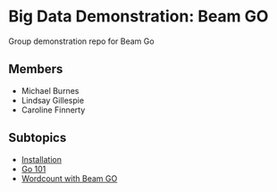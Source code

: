 # Big Data Demonstration: Beam GO
Group demonstration repo for Beam Go

## Members
- Michael Burnes
- Lindsay Gillespie
- Caroline Finnerty

## Subtopics

- [Installation](https://github.com/s529428/big-data-group-demonstration-beam-go/blob/main/Michael/Installation.md) 
- [Go 101](https://github.com/s529428/big-data-group-demonstration-beam-go/blob/main/Lindsay/Go101.md) 
- [Wordcount with Beam GO](https://github.com/s529428/big-data-group-demonstration-beam-go/blob/main/wordcount-with-go.md)
